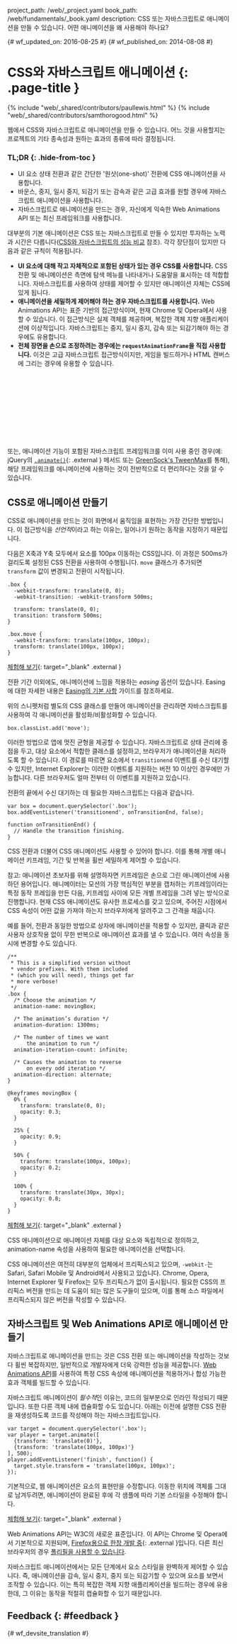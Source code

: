 project_path: /web/_project.yaml book_path: /web/fundamentals/_book.yaml description: CSS 또는 자바스크립트로 애니메이션을 만들 수 있습니다. 어떤 애니메이션을 왜 사용해야 하나요?

{# wf_updated_on: 2016-08-25 #} {# wf_published_on: 2014-08-08 #}

# CSS와 자바스크립트 애니메이션 {: .page-title }

{% include "web/_shared/contributors/paullewis.html" %} {% include "web/_shared/contributors/samthorogood.html" %}

웹에서 CSS와 자바스크립트로 애니메이션을 만들 수 있습니다. 어느 것을 사용할지는 프로젝트의 기타 종속성과 원하는 효과의 종류에 따라 결정됩니다.

### TL;DR {: .hide-from-toc }

* UI 요소 상태 전환과 같은 간단한 '원샷(one-shot)' 전환에 CSS 애니메이션을 사용합니다.
* 바운스, 중지, 일시 중지, 되감기 또는 감속과 같은 고급 효과를 원할 경우에 자바스크립트 애니메이션을 사용합니다.
* 자바스크립트로 애니메이션을 만드는 경우, 자신에게 익숙한 Web Animations API 또는 최신 프레임워크를 사용합니다.

대부분의 기본 애니메이션은 CSS 또는 자바스크립트로 만들 수 있지만 투자하는 노력과 시간은 다릅니다([CSS와 자바스크립트의 성능 비교](animations-and-performance#css-vs-javascript-performance) 참조). 각각 장단점이 있지만 다음과 같은 규칙이 적용됩니다.

* **UI 요소에 대해 작고 자체적으로 포함된 상태가 있는 경우 CSS를 사용합니다.** CSS 전환 및 애니메이션은 측면에 탐색 메뉴를 나타내거나 도움말을 표시하는 데 적합합니다. 자바스크립트를 사용하여 상태를 제어할 수 있지만 애니메이션 자체는 CSS에 있게 됩니다.
* **애니메이션을 세밀하게 제어해야 하는 경우 자바스크립트를 사용합니다.** Web Animations API는 표준 기반의 접근방식이며, 현재 Chrome 및 Opera에서 사용할 수 있습니다. 이 접근방식은 실제 객체를 제공하며, 복잡한 객체 지향 애플리케이션에 이상적입니다. 자바스크립트는 중지, 일시 중지, 감속 또는 되감기해야 하는 경우에도 유용합니다.
* **전체 장면을 손으로 조정하려는 경우에는 `requestAnimationFrame`을 직접 사용합니다.** 이것은 고급 자바스크립트 접근방식이지만, 게임을 빌드하거나 HTML 캔버스에 그리는 경우에 유용할 수 있습니다.

<div class="video-wrapper">
  <iframe class="devsite-embedded-youtube-video" data-video-id="WaNoqBAp8NI"
          data-autohide="1" data-showinfo="0" frameborder="0" allowfullscreen>
  </iframe>
</div>

또는, 애니메이션 기능이 포함된 자바스크립트 프레임워크를 이미 사용 중인 경우(예: jQuery의 [`.animate()`](https://api.jquery.com/animate/){: .external } 메서드 또는 [GreenSock's TweenMax](https://github.com/greensock/GreenSock-JS/tree/master/src/minified)를 통해), 해당 프레임워크를 애니메이션에 사용하는 것이 전반적으로 더 편리하다는 것을 알 수 있습니다.

<div class="clearfix"></div>

## CSS로 애니메이션 만들기

CSS로 애니메이션을 만드는 것이 화면에서 움직임을 표현하는 가장 간단한 방법입니다. 이 접근방식을 *선언적*이라고 하는 이유는, 일어나기 원하는 동작을 지정하기 때문입니다.

다음은 X축과 Y축 모두에서 요소를 100px 이동하는 CSS입니다. 이 과정은 500ms가 걸리도록 설정된 CSS 전환을 사용하여 수행됩니다. `move` 클래스가 추가되면 `transform` 값이 변경되고 전환이 시작됩니다.

    .box {
      -webkit-transform: translate(0, 0);
      -webkit-transition: -webkit-transform 500ms;
    
      transform: translate(0, 0);
      transition: transform 500ms;
    }
    
    .box.move {
      -webkit-transform: translate(100px, 100px);
      transform: translate(100px, 100px);
    }
    

[체험해 보기](https://googlesamples.github.io/web-fundamentals/fundamentals/design-and-ux/animations/box-move-simple.html){: target="_blank" .external }

전환 기간 이외에도, 애니메이션에 느낌을 적용하는 *easing* 옵션이 있습니다. Easing에 대한 자세한 내용은 [Easing의 기본 사항](the-basics-of-easing) 가이드를 참조하세요.

위의 스니펫처럼 별도의 CSS 클래스를 만들어 애니메이션을 관리하면 자바스크립트를 사용하여 각 애니메이션을 활성화/비활성화할 수 있습니다.

    box.classList.add('move');
    

이러한 방법으로 앱에 멋진 균형을 제공할 수 있습니다. 자바스크립트로 상태 관리에 중점을 두고, 대상 요소에서 적합한 클래스를 설정하고, 브라우저가 애니메이션을 처리하도록 할 수 있습니다. 이 경로를 따르면 요소에서 `transitionend` 이벤트를 수신 대기할 수 있지만, Internet Explorer는 이러한 이벤트를 지원하는 버전 10 이상인 경우에만 가능합니다. 다른 브라우저도 얼마 전부터 이 이벤트를 지원하고 있습니다.

전환의 끝에서 수신 대기하는 데 필요한 자바스크립트는 다음과 같습니다.

    var box = document.querySelector('.box');
    box.addEventListener('transitionend', onTransitionEnd, false);
    
    function onTransitionEnd() {
      // Handle the transition finishing.
    }
    

CSS 전환과 더불어 CSS 애니메이션도 사용할 수 있어야 합니다. 이를 통해 개별 애니메이션 키프레임, 기간 및 반복을 휠씬 세밀하게 제어할 수 있습니다.

참고: 애니메이션 초보자를 위해 설명하자면 키프레임은 손으로 그린 애니메이션에 사용하던 용어입니다. 애니메이터는 모션의 가장 핵심적인 부분을 캡처하는 키프레임이라는 특정 동작 프레임을 만든 다음, 키프레임 사이에 모든 개별 프레임을 그려 넣는 방식으로 진행합니다. 현재 CSS 애니메이션도 유사한 프로세스를 갖고 있으며, 주어진 시점에서 CSS 속성이 어떤 값을 가져야 하는지 브라우저에게 알려주고 그 간격을 채웁니다.

예를 들어, 전환과 동일한 방법으로 상자에 애니메이션을 적용할 수 있지만, 클릭과 같은 사용자 상호작용 없이 무한 반복으로 애니메이션 효과를 낼 수 있습니다. 여러 속성을 동시에 변경할 수도 있습니다.

    /**
     * This is a simplified version without
     * vendor prefixes. With them included
     * (which you will need), things get far
     * more verbose!
     */
    .box {
      /* Choose the animation */
      animation-name: movingBox;
    
      /* The animation’s duration */
      animation-duration: 1300ms;
    
      /* The number of times we want
          the animation to run */
      animation-iteration-count: infinite;
    
      /* Causes the animation to reverse
          on every odd iteration */
      animation-direction: alternate;
    }
    
    @keyframes movingBox {
      0% {
        transform: translate(0, 0);
        opacity: 0.3;
      }
    
      25% {
        opacity: 0.9;
      }
    
      50% {
        transform: translate(100px, 100px);
        opacity: 0.2;
      }
    
      100% {
        transform: translate(30px, 30px);
        opacity: 0.8;
      }
    }
    

[체험해 보기](https://googlesamples.github.io/web-fundamentals/fundamentals/design-and-ux/animations/box-move-keyframes.html){: target="_blank" .external }

CSS 애니메이션으로 애니메이션 자체를 대상 요소와 독립적으로 정의하고, animation-name 속성을 사용하여 필요한 애니메이션을 선택합니다.

CSS 애니메이션은 여전히 대부분의 업체에서 프리픽스되고 있으며, `-webkit-`는 Safari, Safari Mobile 및 Android에서 사용되고 있습니다. Chrome, Opera, Internet Explorer 및 Firefox는 모두 프리픽스가 없이 출시됩니다. 필요한 CSS의 프리픽스 버전을 만드는 데 도움이 되는 많은 도구들이 있으며, 이를 통해 소스 파일에서 프리픽스되지 않은 버전을 작성할 수 있습니다.

## 자바스크립트 및 Web Animations API로 애니메이션 만들기

자바스크립트로 애니메이션을 만드는 것은 CSS 전환 또는 애니메이션을 작성하는 것보다 휠씬 복잡하지만, 일반적으로 개발자에게 더욱 강력한 성능을 제공합니다. [Web Animations API](https://w3c.github.io/web-animations/)를 사용하여 특정 CSS 속성에 애니메이션을 적용하거나 합성 가능한 효과 객체를 빌드할 수 있습니다.

자바스크립트 애니메이션이 *필수적*인 이유는, 코드의 일부분으로 인라인 작성되기 때문입니다. 또한 다른 객체 내에 캡슐화할 수도 있습니다. 아래는 이전에 설명한 CSS 전환을 재생성하도록 코드를 작성해야 하는 자바스크립트입니다.

    var target = document.querySelector('.box');
    var player = target.animate([
      {transform: 'translate(0)'},
      {transform: 'translate(100px, 100px)'}
    ], 500);
    player.addEventListener('finish', function() {
      target.style.transform = 'translate(100px, 100px)';
    });
    

기본적으로, 웹 애니메이션은 요소의 표현만을 수정합니다. 이동한 위치에 객체를 그대로 남겨두려면, 애니메이션이 완료된 후에 각 샘플에 따라 기본 스타일을 수정해야 합니다.

[체험해 보기](https://googlesamples.github.io/web-fundamentals/fundamentals/design-and-ux/animations/box-move-wa.html){: target="_blank" .external }

Web Animations API는 W3C의 새로운 표준입니다. 이 API는 Chrome 및 Opera에서 기본적으로 지원되며, [Firefox용으로 한창 개발 중](https://birtles.github.io/areweanimatedyet/){: .external }입니다. 다른 최신 브라우저의 경우 [폴리필을 사용할 수 있습니다](https://github.com/web-animations/web-animations-js).

자바스크립트 애니메이션에서는 모든 단계에서 요소 스타일을 완벽하게 제어할 수 있습니다. 즉, 애니메이션을 감속, 일시 중지, 중지 또는 되감기할 수 있으며 요소를 보면서 조작할 수 있습니다. 이는 특히 복잡한 객체 지향 애플리케이션을 빌드하는 경우에 유용한데, 그 이유는 동작을 적절히 캡슐화할 수 있기 때문입니다.

## Feedback {: #feedback }

{# wf_devsite_translation #}